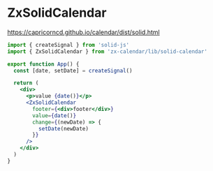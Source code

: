 # ZxSolidCalendar

https://capricorncd.github.io/calendar/dist/solid.html

```jsx
import { createSignal } from 'solid-js'
import { ZxSolidCalendar } from 'zx-calendar/lib/solid-calendar'

export function App() {
  const [date, setDate] = createSignal()

  return (
    <div>
      <p>value {date()}</p>
      <ZxSolidCalendar
        footer={<div>footer</div>}
        value={date()}
        change={(newDate) => {
          setDate(newDate)
        }}
      />
    </div>
  )
}
```
